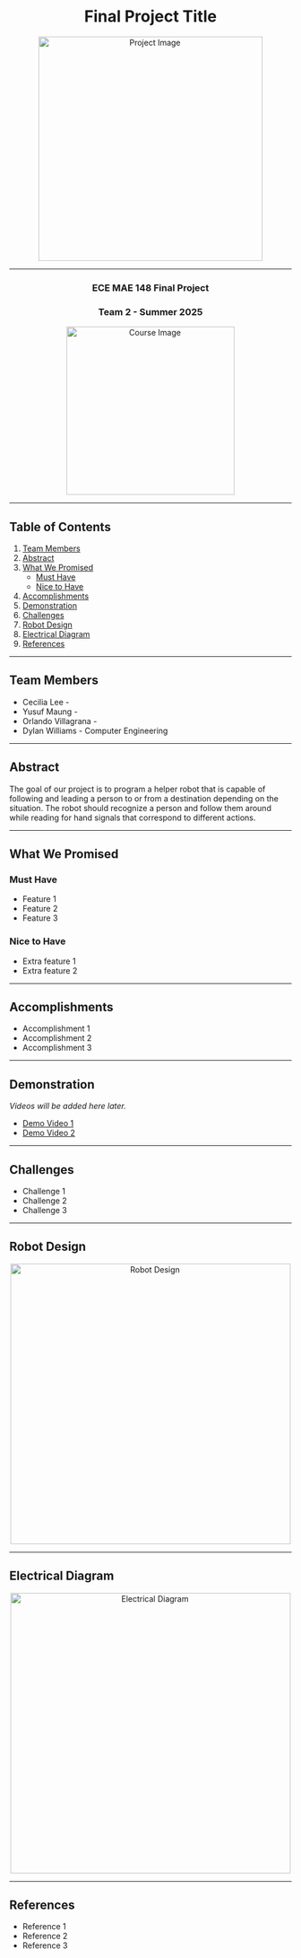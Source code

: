 <div align="center">

# Final Project Title

</div>

<p align="center">
  <img src="path/to/image.png" alt="Project Image" width="400"/>
</p>

---

<div align="center">
  
### ECE MAE 148 Final Project

### Team 2 - Summer 2025

</div>

<p align="center">
  <img src="path/to/image.png" alt="Course Image" width="300"/>
</p>

---

## Table of Contents
1. [Team Members](#team-members)
2. [Abstract](#abstract)
3. [What We Promised](#what-we-promised)
   - [Must Have](#must-have)
   - [Nice to Have](#nice-to-have)
4. [Accomplishments](#accomplishments)
5. [Demonstration](#demonstration)
6. [Challenges](#challenges)
7. [Robot Design](#robot-design)
8. [Electrical Diagram](#electrical-diagram)
9. [References](#references)

---

## Team Members
- Cecilia Lee -
- Yusuf Maung -
- Orlando Villagrana -
- Dylan Williams - Computer Engineering

---

## Abstract
The goal of our project is to program a helper robot that is capable of following and leading a person to or from a destination depending on the situation. The robot should recognize a person and follow them around while reading for hand signals that correspond to different actions.

---

## What We Promised

### Must Have
- Feature 1  
- Feature 2  
- Feature 3  

### Nice to Have
- Extra feature 1  
- Extra feature 2  

---

## Accomplishments
- Accomplishment 1  
- Accomplishment 2  
- Accomplishment 3  

---

## Demonstration
*Videos will be added here later.*  

- [Demo Video 1](#)  
- [Demo Video 2](#)  

---

## Challenges
- Challenge 1  
- Challenge 2  
- Challenge 3  

---

## Robot Design

<p align="center">
  <img src="path/to/robot_design.png" alt="Robot Design" width="500"/>
</p>

---

## Electrical Diagram

<p align="center">
  <img src="path/to/electrical_diagram.png" alt="Electrical Diagram" width="500"/>
</p>

---

## References
- Reference 1  
- Reference 2  
- Reference 3  
